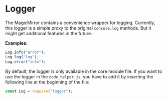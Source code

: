 # Logger

The MagicMirror contains a convenience wrapper for logging. Currently, this logger is a simple proxy to the original `console.log` methods. But it might get additional features in the future.

**Examples:**

```javascript
Log.info("error");
Log.log("log");
Log.error("info");
```

By default, the logger is only available in the core module file. If you want to use the logger in the `node_helper.js`, you have to add it by inserting the following line at the beginning of the file:

```javascript
const Log = require("logger");
```

